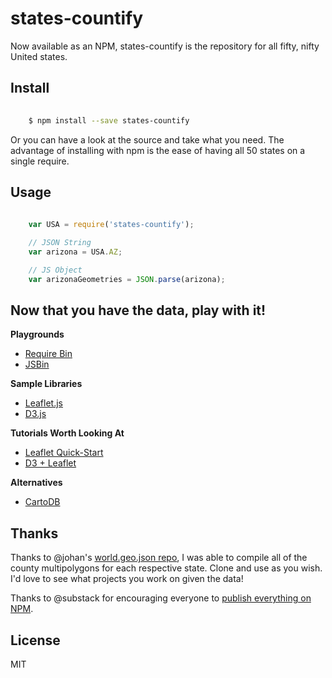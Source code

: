 # states-countify

Now available as an NPM, states-countify is the repository for all fifty, nifty United states. 

## Install

```bash
    
    $ npm install --save states-countify
```

Or you can have a look at the source and take what you need. The advantage of installing with npm is the ease of having all 50 states on a single require.

## Usage

```js
  
    var USA = require('states-countify');

    // JSON String
    var arizona = USA.AZ;

    // JS Object
    var arizonaGeometries = JSON.parse(arizona);
```


## Now that you have the data, play with it!

__Playgrounds__
+ [Require Bin](http://requirebin.com/)
+ [JSBin](http://jsbin.com/)

__Sample Libraries__
+ [Leaflet.js](http://www.leafletjs.com)
+ [D3.js](http://www.d3js.org)

__Tutorials Worth Looking At__
+ [Leaflet Quick-Start](http://leafletjs.com/examples/quick-start.html)
+ [D3 + Leaflet](http://bost.ocks.org/mike/leaflet/)

__Alternatives__
+ [CartoDB](http://www.cartodb.com)

## Thanks
Thanks to @johan's [world.geo.json repo](https://github.com/johan/world.geo.json), I was able to compile all of the county multipolygons for each respective state.
Clone and use as you wish.  I'd love to see what projects you work on given the data!

Thanks to @substack for encouraging everyone to [publish everything on NPM](https://www.youtube.com/watch?v=DCQNm6yiZh0). 

## License

MIT
